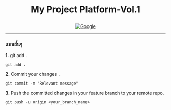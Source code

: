 # <p align="center">My Project Platform-Vol.1




<p align="center">
  <a href="#">
    <img src="https://www.google.co.th/images/branding/googlelogo/2x/googlelogo_color_272x92dp.png" alt="Google" />
  </a>
</p>


---

### เเบบสั้นๆ

**1.** git add .
 
```
git add . 
```

**2.** Commit your changes .

```
git commit -m "Relevant message"
```

**3.** Push the committed changes in your feature branch to your remote repo.

```
git push -u origin <your_branch_name>
```
